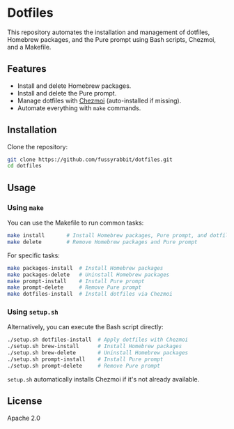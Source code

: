 # Dotfiles

This repository automates the installation and management of dotfiles, Homebrew packages, and the Pure prompt using Bash scripts, Chezmoi, and a Makefile.

## Features

- Install and delete Homebrew packages.
- Install and delete the Pure prompt.
- Manage dotfiles with [Chezmoi](https://www.chezmoi.io/) (auto-installed if missing).
- Automate everything with `make` commands.

## Installation

Clone the repository:

```sh
git clone https://github.com/fussyrabbit/dotfiles.git
cd dotfiles
```

## Usage

### Using `make`

You can use the Makefile to run common tasks:

```sh
make install       # Install Homebrew packages, Pure prompt, and dotfiles
make delete        # Remove Homebrew packages and Pure prompt
```

For specific tasks:

```sh
make packages-install  # Install Homebrew packages
make packages-delete   # Uninstall Homebrew packages
make prompt-install    # Install Pure prompt
make prompt-delete     # Remove Pure prompt
make dotfiles-install  # Install dotfiles via Chezmoi
```

### Using `setup.sh`

Alternatively, you can execute the Bash script directly:

```sh
./setup.sh dotfiles-install  # Apply dotfiles with Chezmoi
./setup.sh brew-install      # Install Homebrew packages
./setup.sh brew-delete       # Uninstall Homebrew packages
./setup.sh prompt-install    # Install Pure prompt
./setup.sh prompt-delete     # Remove Pure prompt
```

`setup.sh` automatically installs Chezmoi if it's not already available.

## License

Apache 2.0

